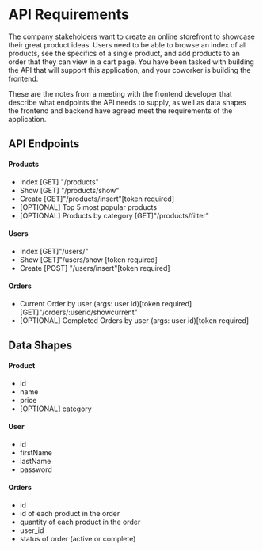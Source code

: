 # API Requirements

The company stakeholders want to create an online storefront to showcase their great product ideas. Users need to be able to browse an index of all products, see the specifics of a single product, and add products to an order that they can view in a cart page. You have been tasked with building the API that will support this application, and your coworker is building the frontend.

These are the notes from a meeting with the frontend developer that describe what endpoints the API needs to supply, as well as data shapes the frontend and backend have agreed meet the requirements of the application.

## API Endpoints

#### Products

- Index [GET] "/products"
- Show  [GET] "/products/show"
- Create [GET]"/products/insert"[token required]
- [OPTIONAL] Top 5 most popular products
- [OPTIONAL] Products by category [GET]"/products/filter"

#### Users

- Index [GET]"/users/"
- Show [GET]"/users/show [token required]
- Create [POST] "/users/insert"[token required]

#### Orders

- Current Order by user (args: user id)[token required] [GET]"/orders/:userid/showcurrent"
- [OPTIONAL] Completed Orders by user (args: user id)[token required]

## Data Shapes

#### Product

- id
- name
- price
- [OPTIONAL] category

#### User

- id
- firstName
- lastName
- password

#### Orders

- id
- id of each product in the order
- quantity of each product in the order
- user_id
- status of order (active or complete)
